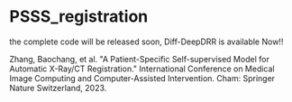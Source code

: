 # PSSS_registration
the complete code will be released soon, Diff-DeepDRR is available Now!!

Zhang, Baochang, et al. "A Patient-Specific Self-supervised Model for Automatic X-Ray/CT Registration." International Conference on Medical Image Computing and Computer-Assisted Intervention. Cham: Springer Nature Switzerland, 2023.
